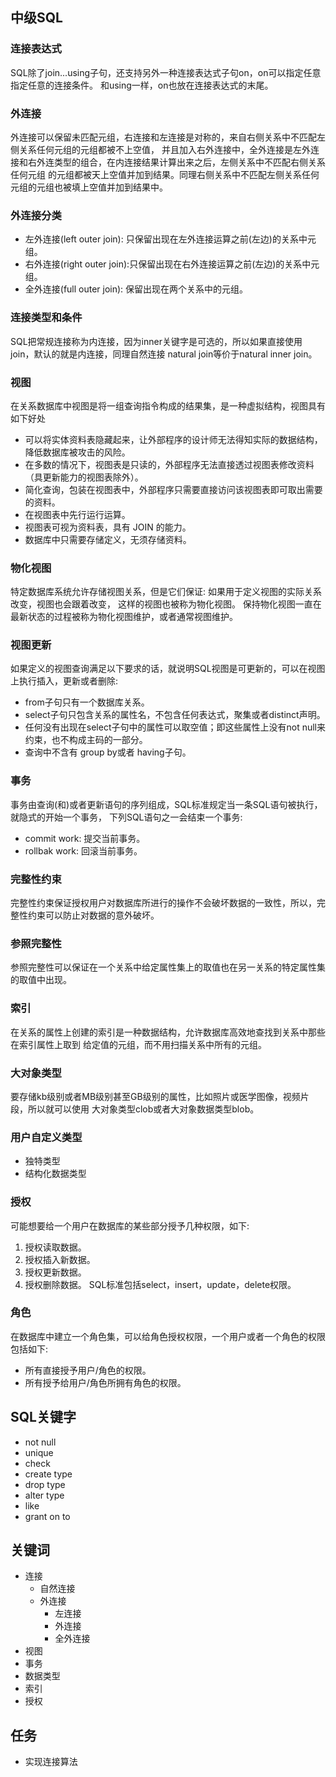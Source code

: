 ## 中级SQL
### 连接表达式
SQL除了join...using子句，还支持另外一种连接表达式子句on，on可以指定任意指定任意的连接条件。
和using一样，on也放在连接表达式的末尾。
### 外连接
外连接可以保留未匹配元组，右连接和左连接是对称的，来自右侧关系中不匹配左侧关系任何元组的元组都被不上空值，
并且加入右外连接中，全外连接是左外连接和右外连类型的组合，在内连接结果计算出来之后，左侧关系中不匹配右侧关系任何元组
的元组都被天上空值并加到结果。同理右侧关系中不匹配左侧关系任何元组的元组也被填上空值并加到结果中。
### 外连接分类
+ 左外连接(left outer join): 只保留出现在左外连接运算之前(左边)的关系中元组。
+ 右外连接(right outer join):只保留出现在右外连接运算之前(左边)的关系中元组。
+ 全外连接(full outer join): 保留出现在两个关系中的元组。

### 连接类型和条件
SQL把常规连接称为内连接，因为inner关键字是可选的，所以如果直接使用join，默认的就是内连接，同理自然连接
natural join等价于natural inner join。
### 视图
在关系数据库中视图是将一组查询指令构成的结果集，是一种虚拟结构，视图具有如下好处
+ 可以将实体资料表隐藏起来，让外部程序的设计师无法得知实际的数据结构，降低数据库被攻击的风险。
+ 在多数的情况下，视图表是只读的，外部程序无法直接透过视图表修改资料（具更新能力的视图表除外）。
+ 简化查询，包装在视图表中，外部程序只需要直接访问该视图表即可取出需要的资料。
+ 在视图表中先行运行运算。
+ 视图表可视为资料表，具有 JOIN 的能力。
+ 数据库中只需要存储定义，无须存储资料。

### 物化视图
特定数据库系统允许存储视图关系，但是它们保证: 如果用于定义视图的实际关系改变，视图也会跟着改变，
这样的视图也被称为物化视图。
保持物化视图一直在最新状态的过程被称为物化视图维护，或者通常视图维护。
### 视图更新
如果定义的视图查询满足以下要求的话，就说明SQL视图是可更新的，可以在视图上执行插入，更新或者删除:
+ from子句只有一个数据库关系。
+ select子句只包含关系的属性名，不包含任何表达式，聚集或者distinct声明。
+ 任何没有出现在select子句中的属性可以取空值；即这些属性上没有not null来约束，也不构成主码的一部分。
+ 查询中不含有 group by或者 having子句。

### 事务
事务由查询(和)或者更新语句的序列组成，SQL标准规定当一条SQL语句被执行，就隐式的开始一个事务，
下列SQL语句之一会结束一个事务:
+ commit work: 提交当前事务。
+ rollbak work: 回滚当前事务。

### 完整性约束
完整性约束保证授权用户对数据库所进行的操作不会破坏数据的一致性，所以，完整性约束可以防止对数据的意外破坏。
### 参照完整性
参照完整性可以保证在一个关系中给定属性集上的取值也在另一关系的特定属性集的取值中出现。
### 索引
在关系的属性上创建的索引是一种数据结构，允许数据库高效地查找到关系中那些在索引属性上取到
给定值的元组，而不用扫描关系中所有的元组。
### 大对象类型
要存储kb级别或者MB级别甚至GB级别的属性，比如照片或医学图像，视频片段，所以就可以使用
大对象类型clob或者大对象数据类型blob。
### 用户自定义类型
+ 独特类型
+ 结构化数据类型
### 授权
可能想要给一个用户在数据库的某些部分授予几种权限，如下:
1. 授权读取数据。
2. 授权插入新数据。
3. 授权更新数据。
4. 授权删除数据。
SQL标准包括select，insert，update，delete权限。
### 角色
在数据库中建立一个角色集，可以给角色授权权限，一个用户或者一个角色的权限包括如下:
+ 所有直接授予用户/角色的权限。
+ 所有授予给用户/角色所拥有角色的权限。
## SQL关键字
+ not null
+ unique
+ check
+ create type
+ drop type
+ alter type
+ like
+ grant on to
## 关键词
+ 连接
  + 自然连接
  + 外连接
    + 左连接
    + 外连接
    + 全外连接
+ 视图
+ 事务
+ 数据类型
+ 索引
+ 授权


## 任务
+ 实现连接算法